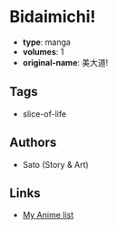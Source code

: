 # Bidaimichi!

-   **type**: manga
-   **volumes**: 1
-   **original-name**: 美大道!

## Tags

-   slice-of-life

## Authors

-   Sato (Story & Art)

## Links

-   [My Anime list](https://myanimelist.net/manga/27333/Bidaimichi)
